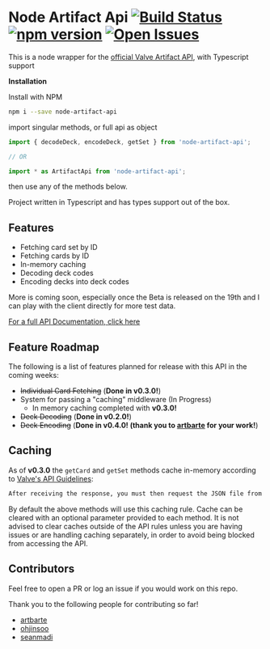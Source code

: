 # Node Artifact Api [![Build Status](https://travis-ci.org/ammuench/node-artifact-api.svg?branch=master)](https://travis-ci.org/ammuench/node-artifact-api) [![npm version](https://img.shields.io/badge/npm-v0.4.1-red.svg)](http://npmjs.com/node-artifact-api) [![Open Issues](https://img.shields.io/github/issues/ammuench/node-artifact-api.svg)](https://github.com/ammuench/node-artifact-api/issues)
This is a node wrapper for the [official Valve Artifact API](https://github.com/ValveSoftware/ArtifactDeckCode), with Typescript support

**Installation**

Install with NPM

```bash
npm i --save node-artifact-api
```

import singular methods, or full api as object

```javascript
import { decodeDeck, encodeDeck, getSet } from 'node-artifact-api';

// OR

import * as ArtifactApi from 'node-artifact-api';
```

then use any of the methods below.

Project written in Typescript and has types support out of the box.

## Features

* Fetching card set by ID
* Fetching cards by ID
* In-memory caching
* Decoding deck codes
* Encoding decks into deck codes

More is coming soon, especially once the Beta is released on the 19th and I can play with the client directly for more test data.

[For a full API Documentation, click here](https://github.com/ammuench/node-artifact-api/blob/master/API.md)

## Feature Roadmap
The following is a list of features planned for release with this API in the coming weeks:

* ~~Individual Card Fetching~~ (**Done in v0.3.0!**)
* System for passing a "caching" middleware (In Progress)
    * In memory caching completed with **v0.3.0!**
* ~~Deck Decoding~~ (**Done in v0.2.0!**)
* ~~Deck Encoding~~ (**Done in v0.4.0! (thank you to [artbarte](https://github.com/artbarte) for your work!**)

## Caching
As of **v0.3.0** the `getCard` and `getSet` methods cache in-memory according to [Valve's API Guidelines](https://github.com/ValveSoftware/ArtifactDeckCode#card-set-api):
```markdown
After receiving the response, you must then request the JSON file from the host specified. In this example, "https://some host/some path/somefile.json". Please cache the provided JSON for AT LEAST until the expire time provided.
```

By default the above methods will use this caching rule.  Cache can be cleared with an optional parameter provided to each method.  It is not advised to clear caches outside of the API rules unless you are having issues or are handling caching separately, in order to avoid being blocked from accessing the API.

## Contributors
Feel free to open a PR or log an issue if you would work on this repo.  

Thank you to the following people for contributing so far!

* [artbarte](https://github.com/artbarte)
* [ohjinsoo](https://github.com/ohjinsoo)
* [seanmadi](https://github.com/seanmadi)
